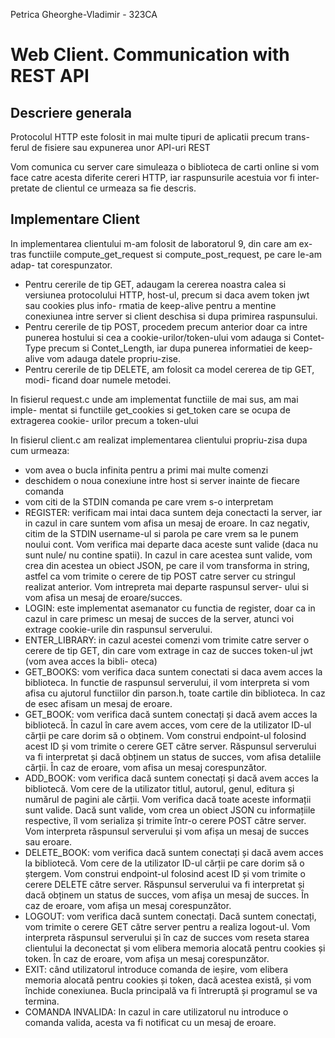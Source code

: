 Petrica Gheorghe-Vladimir - 323CA

# Web Client. Communication with REST API

## Descriere generala
Protocolul HTTP este folosit in mai multe tipuri de aplicatii precum trans-
ferul de fisiere sau expunerea unor API-uri REST

Vom comunica cu server care simuleaza o biblioteca de carti online si vom
face catre acesta diferite cereri HTTP, iar raspunsurile acestuia vor fi inter-
pretate de clientul ce urmeaza sa fie descris.

## Implementare Client
In implementarea clientului m-am folosit de laboratorul 9, din care am ex-
tras functiile compute_get_request si compute_post_request, pe care le-am adap-
tat corespunzator.
* Pentru cererile de tip GET, adaugam la cererea noastra calea si versiunea
protocolului HTTP, host-ul, precum si daca avem token jwt sau cookies plus info-
rmatia de keep-alive pentru a mentine conexiunea intre server si client deschisa
si dupa primirea raspunsului.
* Pentru cererile de tip POST, procedem precum anterior doar ca intre punerea
hostului si cea a cookie-urilor/token-ului vom adauga si Contet-Type precum si
Contet_Length, iar dupa punerea informatiei de keep-alive vom adauga datele
propriu-zise.
* Pentru cererile de tip DELETE, am folosit ca model cererea de tip GET, modi-
ficand doar numele metodei.

In fisierul request.c unde am implementat functiile de mai sus, am mai imple-
mentat si functiile get_cookies si get_token care se ocupa de extragerea cookie-
urilor precum a token-ului

In fisierul client.c am realizat implementarea clientului propriu-zisa dupa cum
urmeaza:

* vom avea o bucla infinita pentru a primi mai multe comenzi
* deschidem o noua conexiune intre host si server inainte de fiecare comanda
* vom citi de la STDIN comanda pe care vrem s-o interpretam
* REGISTER: verificam mai intai daca suntem deja conectacti la server, iar in
cazul in care suntem vom afisa un mesaj de eroare. In caz negativ, citim de la
STDIN username-ul si parola pe care vrem sa le punem noului cont. Vom verifica
mai departe daca aceste sunt valide (daca nu sunt nule/ nu contine spatii). In
cazul in care acestea sunt valide, vom crea din acestea un obiect JSON, pe care
il vom transforma in string, astfel ca vom trimite o cerere de tip POST catre
server cu stringul realizat anterior. Vom intrepreta mai departe raspunsul server-
ului si vom afisa un mesaj de eroare/succes.
* LOGIN: este implementat asemanator cu functia de register, doar ca in cazul in
care primesc un mesaj de succes de la server, atunci voi extrage cookie-urile din
raspunsul serverului.
* ENTER_LIBRARY: in cazul acestei comenzi vom trimite catre server o cerere de tip
GET, din care vom extrage in caz de succes token-ul jwt (vom avea acces la bibli-
oteca)
* GET_BOOKS: vom verifica daca suntem conectati si daca avem acces la biblioteca.
In functie de raspunsul serverului, il vom interpreta si vom afisa cu ajutorul
functiilor din parson.h, toate cartile din biblioteca. In caz de esec afisam un
mesaj de eroare.
* GET_BOOK: vom verifica dacă suntem conectați și dacă avem acces la bibliotecă. În cazul în care avem acces, vom cere de la utilizator ID-ul cărții pe care dorim să o obținem. Vom construi endpoint-ul folosind acest ID și vom trimite o cerere GET către server. Răspunsul serverului va fi interpretat și dacă obținem un status de succes, vom afisa detaliile cărții. În caz de eroare, vom afisa un mesaj corespunzător.
* ADD_BOOK: vom verifica dacă suntem conectați și dacă avem acces la bibliotecă. Vom cere de la utilizator titlul, autorul, genul, editura și numărul de pagini ale cărții. Vom verifica dacă toate aceste informații sunt valide. Dacă sunt valide, vom crea un obiect JSON cu informațiile respective, îl vom serializa și trimite într-o cerere POST către server. Vom interpreta răspunsul serverului și vom afișa un mesaj de succes sau eroare.
* DELETE_BOOK: vom verifica dacă suntem conectați și dacă avem acces la bibliotecă. Vom cere de la utilizator ID-ul cărții pe care dorim să o ștergem. Vom construi endpoint-ul folosind acest ID și vom trimite o cerere DELETE către server. Răspunsul serverului va fi interpretat și dacă obținem un status de succes, vom afișa un mesaj de succes. În caz de eroare, vom afișa un mesaj corespunzător.
* LOGOUT: vom verifica dacă suntem conectați. Dacă suntem conectați, vom trimite o cerere GET către server pentru a realiza logout-ul. Vom interpreta răspunsul serverului și în caz de succes vom reseta starea clientului la deconectat și vom elibera memoria alocată pentru cookies și token. În caz de eroare, vom afișa un mesaj corespunzător.
* EXIT: când utilizatorul introduce comanda de ieșire, vom elibera memoria alocată pentru cookies și token, dacă acestea există, și vom închide conexiunea. Bucla principală va fi întreruptă și programul se va termina.
* COMANDA INVALIDA: In cazul in care utilizatorul nu introduce o comanda valida,
acesta va fi notificat cu un mesaj de eroare.  